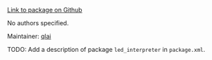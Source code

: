 <div id='led_interpreter-autogenerated' markdown='1'>


<!-- do not edit this file, autogenerated -->

[Link to package on Github](github:org=duckietown,repo=Software,path=40-coordination/led_interpreter,branch=andrea-config)

No authors specified.

Maintainer: [qlai](mailto:qlai@todo.todo)

TODO: Add a description of package `led_interpreter` in `package.xml`.



</div>

